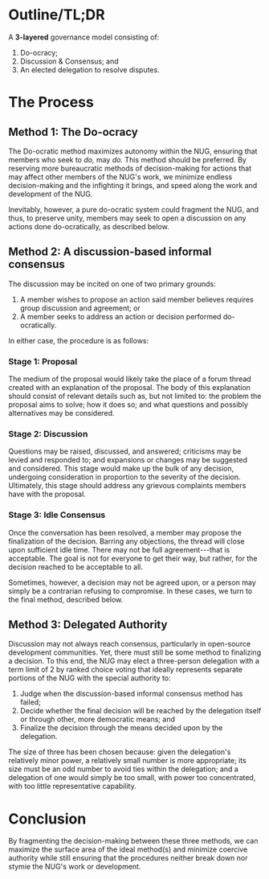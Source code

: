 # Outline/TL;DR

A __3-layered__ governance model consisting of:
1. Do-ocracy;
2. Discussion & Consensus; and
3. An elected delegation to resolve disputes.

# The Process
## Method 1: The Do-ocracy

The Do-ocratic method maximizes autonomy within the NUG, ensuring that members who seek to *do,* may *do.* This method should be preferred. By reserving more bureaucratic methods of decision-making for actions that may affect other members of the NUG's work, we minimize endless decision-making and the infighting it brings, and speed along the work and development of the NUG.

Inevitably, however, a pure do-ocratic system could fragment the NUG, and thus, to preserve unity, members may seek to open a discussion on any actions done do-ocratically, as described below.

## Method 2: A discussion-based informal consensus

The discussion may be incited on one of two primary grounds:

1. A member wishes to propose an action said member believes requires group discussion and agreement; or
2. A member seeks to address an action or decision performed do-ocratically.

In either case, the procedure is as follows:

### __Stage 1__: Proposal
The medium of the proposal would likely take the place of a forum thread created with an explanation of the proposal. The body of this explanation should consist of relevant details such as, but not limited to: the problem the proposal aims to solve; how it does so; and what questions and possibly alternatives may be considered. 

### __Stage 2__: Discussion
Questions may be raised, discussed, and answered; criticisms may be levied and responded to; and expansions or changes may be suggested and considered. This stage would make up the bulk of any decision, undergoing consideration in proportion to the severity of the decision. Ultimately, this stage should address any grievous complaints members have with the proposal.

### __Stage 3__: Idle Consensus
Once the conversation has been resolved, a member may propose the finalization of the decision. Barring any objections, the thread will close upon sufficient idle time. There may not be full agreement---that is acceptable. The goal is not for everyone to get their way, but rather, for the decision reached to be acceptable to all. 

Sometimes, however, a decision may not be agreed upon, or a person may simply be a contrarian refusing to compromise. In these cases, we turn to the final method, described below.

## Method 3: Delegated Authority

Discussion may not always reach consensus, particularly in open-source development communities. Yet, there must still be some method to finalizing a decision. To this end, the NUG may elect a three-person delegation with a term limit of 2 by ranked choice voting that ideally represents separate portions of the NUG with the special authority to:

1. Judge when the discussion-based informal consensus method has failed;
2. Decide whether the final decision will be reached by the delegation itself or through other, more democratic means; and
3. Finalize the decision through the means decided upon by the delegation.

The size of three has been chosen because: given the delegation's relatively minor power, a relatively small number is more appropriate; its size must be an odd number to avoid ties within the delegation; and a delegation of one would simply be too small, with power too concentrated, with too little representative capability.

# Conclusion
By fragmenting the decision-making between these three methods, we can maximize the surface area of the ideal method(s) and minimize coercive authority while still ensuring that the procedures neither break down nor stymie the NUG's work or development.
